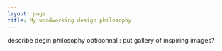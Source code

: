 ```yaml
---
layout: page
title: My woodworking design philosophy
---
```


describe degin philosophy
optioonnal : put gallery of inspiring images?